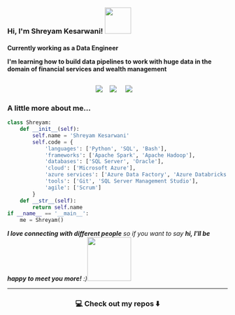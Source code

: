 <!--### Hi there 👋


**k12shreyam/k12shreyam** is a ✨ _special_ ✨ repository because its `README.md` (this file) appears on your GitHub profile.

Here are some ideas to get you started:

- 🔭 I’m currently working on ...
- 🌱 I’m currently learning ...
- 👯 I’m looking to collaborate on ...
- 🤔 I’m looking for help with ...
- 💬 Ask me about ...
- 📫 How to reach me: ...
- 😄 Pronouns: ...
- ⚡ Fun fact: ...
-->

<h3 align="left"> Hi, I'm Shreyam Kesarwani! <img src="https://media1.giphy.com/media/VCmLVsrZCoTjhpSKPU/giphy.gif" width="60"> </h3>

<h4>
  <p>Currently working as a Data Engineer
  <p>I'm learning how to build data pipelines to work with huge data in the domain of financial services and wealth management <p>
</h4>

<h2  align="center"></h2>
<p align="center">
  <a target="_blank"href="https://medium.com/@k12shreyam"><img src="https://img.shields.io/badge/Medium-12100E?style=for-the-badge&logo=medium&logoColor=white" /></a>&nbsp;&nbsp;&nbsp;
  <a target="_blank"href="https://www.linkedin.com/in/k12shreyam/"><img src="https://img.shields.io/badge/linkedin-%230077B5.svg?&style=for-the-badge&logo=linkedin&logoColor=white" /></a>&nbsp;&nbsp;&nbsp;&nbsp;
  <a href="mailto:shreyamkesarwani@gmail.com?subject=Hello%20Shreyam,%20From%20Github"><img src="https://img.shields.io/badge/gmail-%23D14836.svg?&style=for-the-badge&logo=gmail&logoColor=white" /></a>&nbsp;&nbsp;&nbsp;&nbsp;
</p>



### A little more about me...  


```python
class Shreyam:
    def __init__(self):
        self.name = 'Shreyam Kesarwani'
        self.code = {
            'languages': ['Python', 'SQL', 'Bash'],
            'frameworks': ['Apache Spark', 'Apache Hadoop'],
            'databases': ['SQL Server', 'Oracle'],
            'cloud': ['Microsoft Azure'],
            'azure services': ['Azure Data Factory', 'Azure Databricks', 'ADLS'],
            'tools': ['Git', 'SQL Server Management Studio'],
            'agile': ['Scrum']
        }
    def __str__(self):
        return self.name
if __name__ == '__main__':
    me = Shreyam()
```

<em><b>I love connecting with different people</b> so if you want to say <b>hi, I'll be happy to meet you more!</b> :)<img src="https://media.giphy.com/media/LnQjpWaON8nhr21vNW/giphy.gif" width="100"></em>

<hr>

<h3  align="center">💻 Check out my repos ⬇️ </h3>
